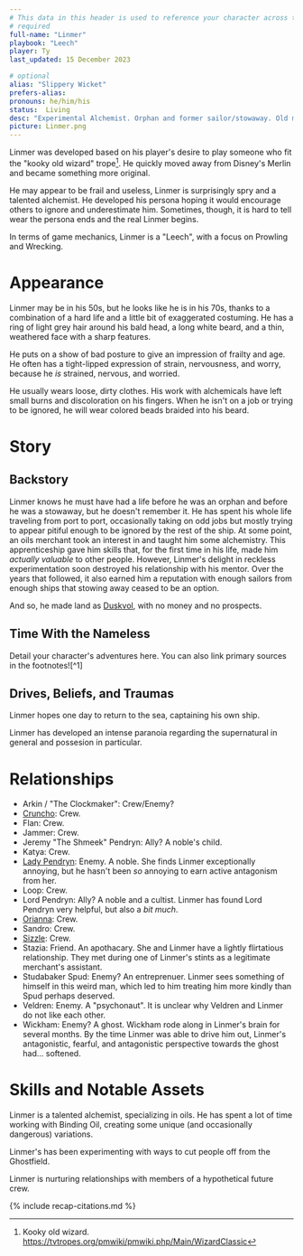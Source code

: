 ```yaml
---
# This data in this header is used to reference your character across the entire website. 
# required
full-name: "Linmer"
playbook: "Leech"
player: Ty
last_updated: 15 December 2023

# optional
alias: "Slippery Wicket"
prefers-alias:
pronouns: he/him/his
status:  Living
desc: "Experimental Alchemist. Orphan and former sailor/stowaway. Old man."
picture: Linmer.png
---
```


Linmer was developed based on his player's desire to play someone who fit the "kooky old wizard" trope[^2].  He quickly moved away from Disney's Merlin and became something more original.

He may appear to be frail and useless, Linmer is surprisingly spry and a talented alchemist.  He developed his persona hoping it would encourage others to ignore and underestimate him.  Sometimes, though, it is hard to tell wear the persona ends and the real Linmer begins.

In terms of game mechanics, Linmer is a "Leech", with a focus on Prowling and Wrecking. 

# Appearance
Linmer may be in his 50s, but he looks like he is in his 70s, thanks to a combination of a hard life and a little bit of exaggerated costuming.  He has a ring of light grey hair around his bald head, a long white beard, and a thin, weathered face with a sharp features.

He puts on a show of bad posture to give an impression of frailty and age.  He often has a tight-lipped expression of strain, nervousness, and worry, because he _is_ strained, nervous, and worried.

He usually wears loose, dirty clothes.  His work with alchemicals have left small burns and discoloration on his fingers.  When he isn't on a job or trying to be ignored, he will wear colored beads braided into his beard.

# Story
## Backstory
Linmer knows he must have had a life before he was an orphan and before he was a stowaway, but he doesn't remember it.  He has spent his whole life traveling from port to port, occasionally taking on odd jobs but mostly trying to appear pitiful enough to be ignored by the rest of the ship.  At some point, an oils merchant took an interest in and taught him some alchemistry.  This apprenticeship gave him skills that, for the first time in his life, made him _actually valuable_ to other people. However, Linmer's delight in reckless experimentation soon destroyed his relationship with his mentor.  Over the years that followed, it also earned him a reputation with enough sailors from enough ships that stowing away ceased to be an option.

And so, he made land as [Duskvol](duskvol), with no money and no prospects.

## Time With the Nameless
Detail your character's adventures here. You can also link primary sources in the footnotes![^1]

## Drives, Beliefs, and Traumas
Linmer hopes one day to return to the sea, captaining his own ship.

Linmer has developed an intense paranoia regarding the supernatural in general and possesion in particular.

# Relationships
* Arkin / "The Clockmaker":  Crew/Enemy?
* [Cruncho](cruncho):  Crew.
* Flan:  Crew.
* Jammer:  Crew.
* Jeremy "The Shmeek" Pendryn:  Ally?  A noble's child.
* Katya:  Crew.
* [Lady Pendryn](npcs#lady-pendryn):  Enemy.  A noble.  She finds Linmer exceptionally annoying, but he hasn't been _so_ annoying to earn active antagonism from her.
* Loop:  Crew.
* Lord Pendryn:  Ally?  A noble and a cultist.  Linmer has found Lord Pendryn very helpful, but also a _bit much_.
* [Orianna](affect):  Crew.
* Sandro:  Crew.
* [Sizzle](sizzle):  Crew.
* Stazia:  Friend.  An apothacary.  She and Linmer have a lightly flirtatious relationship.  They met during one of Linmer's stints as a legitimate merchant's assistant.
* Studabaker Spud:  Enemy?  An entreprenuer.  Linmer sees something of himself in this weird man, which led to him treating him more kindly than Spud perhaps deserved.
* Veldren:  Enemy.  A "psychonaut".  It is unclear why Veldren and Linmer do not like each other.
* Wickham:  Enemy?  A ghost.  Wickham rode along in Linmer's brain for several months.  By the time Linmer was able to drive him out, Linmer's antagonistic, fearful, and antagonistic perspective towards the ghost had... softened.

# Skills and Notable Assets

Linmer is a talented alchemist, specializing in oils.  He has spent a lot of time working with Binding Oil, creating some unique (and occasionally dangerous) variations.

Linmer's has been experimenting with ways to cut people off from the Ghostfield.

Linmer is nurturing relationships with members of a hypothetical future crew.

<!-- Include default citations -->
{% include recap-citations.md %}
<!-- Additional citations -->
[^2]:  Kooky old wizard.  <https://tvtropes.org/pmwiki/pmwiki.php/Main/WizardClassic>
